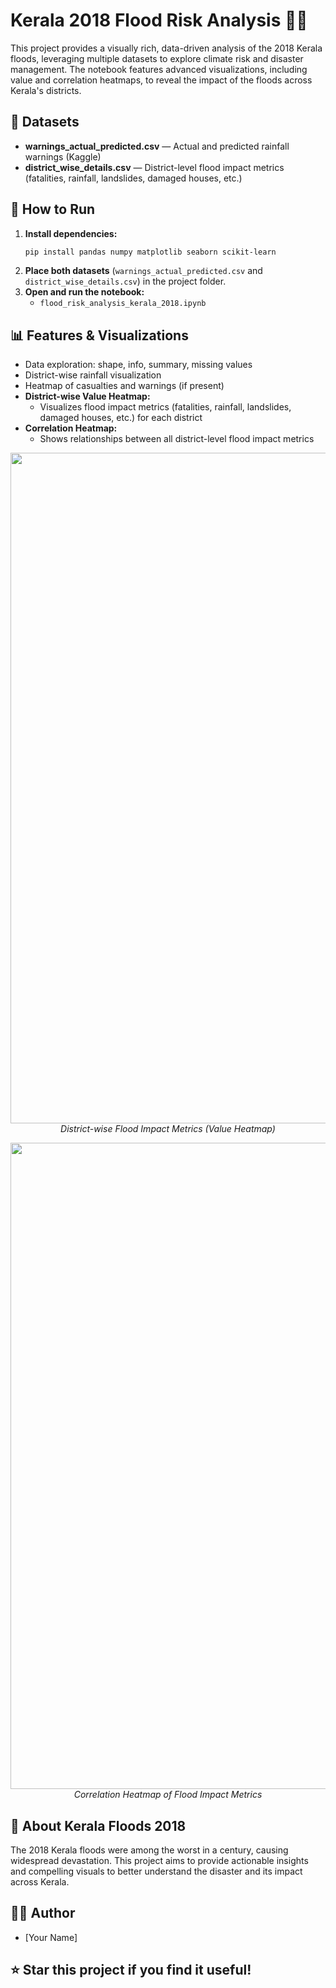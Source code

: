 


# Kerala 2018 Flood Risk Analysis 🚨🌊

This project provides a visually rich, data-driven analysis of the 2018 Kerala floods, leveraging multiple datasets to explore climate risk and disaster management. The notebook features advanced visualizations, including value and correlation heatmaps, to reveal the impact of the floods across Kerala's districts.


## 📁 Datasets
- **warnings_actual_predicted.csv** — Actual and predicted rainfall warnings (Kaggle)
- **district_wise_details.csv** — District-level flood impact metrics (fatalities, rainfall, landslides, damaged houses, etc.)


## 🚀 How to Run
1. **Install dependencies:**
   ```bash
   pip install pandas numpy matplotlib seaborn scikit-learn
   ```
2. **Place both datasets** (`warnings_actual_predicted.csv` and `district_wise_details.csv`) in the project folder.
3. **Open and run the notebook:**
   - `flood_risk_analysis_kerala_2018.ipynb`


## 📊 Features & Visualizations
- Data exploration: shape, info, summary, missing values
- District-wise rainfall visualization
- Heatmap of casualties and warnings (if present)
- **District-wise Value Heatmap:**
   - Visualizes flood impact metrics (fatalities, rainfall, landslides, damaged houses, etc.) for each district
- **Correlation Heatmap:**
   - Shows relationships between all district-level flood impact metrics

<p align="center">
   <img width="1910" height="1073" alt="Screenshot 2025-08-30 194641" src="https://github.com/user-attachments/assets/1c2025f3-2504-41c5-8f85-8b329269dd37" />
   <br>
   <em>District-wise Flood Impact Metrics (Value Heatmap)</em>
</p>

<p align="center">
   <img width="1916" height="1034" alt="Screenshot 2025-08-30 194709" src="https://github.com/user-attachments/assets/549e9d73-7ea7-4d0e-bf14-7452441fa120" />
   <br>
   <em>Correlation Heatmap of Flood Impact Metrics</em>
</p>


## 🌊 About Kerala Floods 2018
The 2018 Kerala floods were among the worst in a century, causing widespread devastation. This project aims to provide actionable insights and compelling visuals to better understand the disaster and its impact across Kerala.


## 👩‍💻 Author
- [Your Name]


## ⭐️ Star this project if you find it useful!

